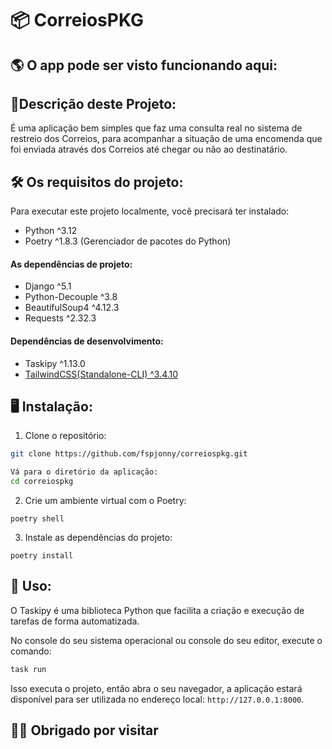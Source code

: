 # 📦 CorreiosPKG

## 🌎 O app pode ser visto funcionando aqui:

## 📙Descrição deste Projeto:

É uma aplicação bem simples que faz uma consulta real no sistema de restreio dos Correios, para acompanhar a situação de uma encomenda que foi enviada através dos Correios até chegar ou não ao destinatário.

## 🛠️ Os requisitos do projeto:

Para executar este projeto localmente, você precisará ter instalado:

- Python ^3.12
- Poetry ^1.8.3 (Gerenciador de pacotes do Python)

#### As dependências de projeto:

- Django ^5.1
- Python-Decouple ^3.8
- BeautifulSoup4 ^4.12.3
- Requests ^2.32.3

#### Dependências de desenvolvimento:

- Taskipy ^1.13.0
- [TailwindCSS(Standalone-CLI) ^3.4.10](https://tailwindcss.com/blog/standalone-cli)

## 🖥️ Instalação:

1. Clone o repositório:

```bash
git clone https://github.com/fspjonny/correiospkg.git
```

```bash
Vá para o diretório da aplicação:
cd correiospkg
```

2. Crie um ambiente virtual com o Poetry:

```
poetry shell
```

3. Instale as dependências do projeto:

```
poetry install
```

## 🚀 Uso:

O Taskipy é uma biblioteca Python que facilita a criação e execução de tarefas de forma automatizada.

No console do seu sistema operacional ou console do seu editor, execute o comando:

```bash
task run
```

Isso executa o projeto, então abra o seu navegador, a aplicação estará disponível para ser utilizada no endereço local: `http://127.0.0.1:8000`.

## 👋😃 Obrigado por visitar
